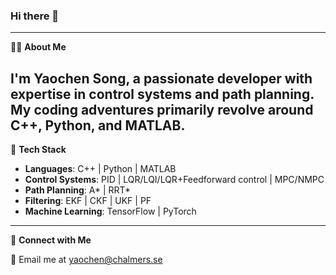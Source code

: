 ### Hi there 👋
---
🙋‍♂️ **About Me**

I'm Yaochen Song, a passionate developer with expertise in control systems and path planning. My coding adventures primarily revolve around C++, Python, and MATLAB.
---
🔧 **Tech Stack**

- **Languages**: C++ | Python | MATLAB
- **Control Systems**: PID | LQR/LQI/LQR+Feedforward control | MPC/NMPC
- **Path Planning**: A* | RRT*
- **Filtering**: EKF | CKF | UKF | PF
- **Machine Learning**: TensorFlow | PyTorch
---
🔗 **Connect with Me**

📧 Email me at [yaochen@chalmers.se](mailto:qunz@chalmers.se)
